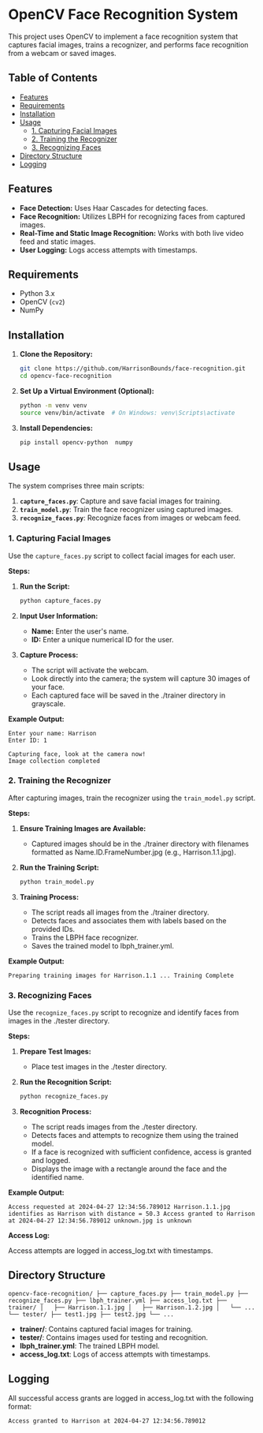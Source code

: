 # OpenCV Face Recognition System

This project uses OpenCV to implement a face recognition system that captures facial images, trains a recognizer, and performs face recognition from a webcam or saved images.

## Table of Contents

- [Features](#features)
- [Requirements](#requirements)
- [Installation](#installation)
- [Usage](#usage)
  - [1. Capturing Facial Images](#1-capturing-facial-images)
  - [2. Training the Recognizer](#2-training-the-recognizer)
  - [3. Recognizing Faces](#3-recognizing-faces)
- [Directory Structure](#directory-structure)
- [Logging](#logging)


## Features

- **Face Detection:** Uses Haar Cascades for detecting faces.
- **Face Recognition:** Utilizes LBPH for recognizing faces from captured images.
- **Real-Time and Static Image Recognition:** Works with both live video feed and static images.
- **User Logging:** Logs access attempts with timestamps.

## Requirements

- Python 3.x
- OpenCV (`cv2`)
- NumPy

## Installation

1. **Clone the Repository:**

   ```bash
   git clone https://github.com/HarrisonBounds/face-recognition.git
   cd opencv-face-recognition
   ```

2. **Set Up a Virtual Environment (Optional):**

   ```bash
   python -m venv venv
   source venv/bin/activate  # On Windows: venv\Scripts\activate
   ```

3. **Install Dependencies:**

   ```bash
   pip install opencv-python  numpy
   ```

## Usage

The system comprises three main scripts:

1. **`capture_faces.py`**: Capture and save facial images for training.
2. **`train_model.py`**: Train the face recognizer using captured images.
3. **`recognize_faces.py`**: Recognize faces from images or webcam feed.

### 1. Capturing Facial Images

Use the `capture_faces.py` script to collect facial images for each user.

**Steps:**

1. **Run the Script:**

   ```bash
   python capture_faces.py
   ```

3. **Input User Information:**

   - **Name:** Enter the user's name.
   - **ID:** Enter a unique numerical ID for the user.

4. **Capture Process:**

   - The script will activate the webcam.
   - Look directly into the camera; the system will capture 30 images of your face.
   - Each captured face will be saved in the ./trainer directory in grayscale.

**Example Output:**

```
Enter your name: Harrison
Enter ID: 1

Capturing face, look at the camera now!
Image collection completed
```

### 2. Training the Recognizer

After capturing images, train the recognizer using the `train_model.py` script.

**Steps:**

1. **Ensure Training Images are Available:**

   - Captured images should be in the ./trainer directory with filenames formatted as Name.ID.FrameNumber.jpg (e.g., Harrison.1.1.jpg).

2. **Run the Training Script:**

   ``` bash
   python train_model.py
   ```

3. **Training Process:**

   - The script reads all images from the ./trainer directory.
   - Detects faces and associates them with labels based on the provided IDs.
   - Trains the LBPH face recognizer.
   - Saves the trained model to lbph_trainer.yml.

**Example Output:**

``
Preparing training images for Harrison.1.1
...
Training Complete
``

### 3. Recognizing Faces

Use the `recognize_faces.py` script to recognize and identify faces from images in the ./tester directory.

**Steps:**

1. **Prepare Test Images:**

   - Place test images in the ./tester directory.

2. **Run the Recognition Script:**

   ``` bash
   python recognize_faces.py
   ```

3. **Recognition Process:**

   - The script reads images from the ./tester directory.
   - Detects faces and attempts to recognize them using the trained model.
   - If a face is recognized with sufficient confidence, access is granted and logged.
   - Displays the image with a rectangle around the face and the identified name.

**Example Output:**

``
Access requested at 2024-04-27 12:34:56.789012
Harrison.1.1.jpg identifies as Harrison with distance = 50.3
Access granted to Harrison at 2024-04-27 12:34:56.789012
unknown.jpg is unknown
``

**Access Log:**

Access attempts are logged in access_log.txt with timestamps.

## Directory Structure

``
opencv-face-recognition/
├── capture_faces.py
├── train_model.py
├── recognize_faces.py
├── lbph_trainer.yml
├── access_log.txt
├── trainer/
│   ├── Harrison.1.1.jpg
│   ├── Harrison.1.2.jpg
│   └── ...
└── tester/
    ├── test1.jpg
    ├── test2.jpg
    └── ...
``

- **trainer/**: Contains captured facial images for training.
- **tester/**: Contains images used for testing and recognition.
- **lbph_trainer.yml**: The trained LBPH model.
- **access_log.txt**: Logs of access attempts with timestamps.

## Logging

All successful access grants are logged in access_log.txt with the following format:

``
Access granted to Harrison at 2024-04-27 12:34:56.789012
``




